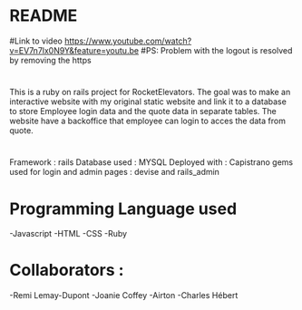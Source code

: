 # README

#Link to video
https://www.youtube.com/watch?v=EV7n7lx0N9Y&feature=youtu.be
#PS: Problem with the logout is resolved by removing the https

#

This is a ruby on rails project for RocketElevators. The goal was to make an interactive website with
my original static website and link it to a database to store Employee login data and the quote data in
separate tables. The website have a backoffice that employee can login to acces the data from quote.

#

Framework : rails
Database used : MYSQL
Deployed with : Capistrano
gems used for login and admin pages : devise and rails_admin

#

# Programming Language used

-Javascript
-HTML
-CSS
-Ruby

#

# Collaborators :

-Remi Lemay-Dupont
-Joanie Coffey
-Airton
-Charles Hébert
